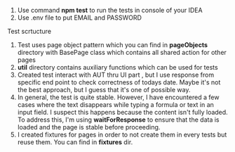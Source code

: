 
1. Use command **npm test** to run the tests in console of your IDEA
2. Use .env file to put EMAIL and PASSWORD 

Test scrtucture
1. Test uses page object pattern which you can find in **pageObjects** directory  with BasePage class which contains all shared action for other pages
2. **util** directory contains auxiliary functions which can be used for tests
3. Created test interact with AUT thru UI part , but I use response from specific end point to check correctness of todays date. Maybe it's not the best approach, but I guess that it's one of possible way. 
4. In general, the test is quite stable. However, I have encountered a few cases where the text disappears while typing a formula or text in an input field. I suspect this happens because the content isn't fully loaded. To address this, I'm using **waitForResponse** to ensure that the data is loaded and the page is stable before proceeding.
5. I created fixtures for pages in order to not create them in every tests but reuse them. You can find in **fixtures** dir.